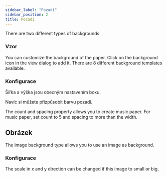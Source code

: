 ```yaml
---
sidebar_label: "Pozadí"
sidebar_position: 2
title: Pozadí
---
```


There are two different types of backgrounds.

### Vzor

You can customize the background of the paper. Click on the background icon in the view dialog to add it. There are 8 different background templates available.

### Konfigurace

Šířka a výška jsou obecným nastavením boxu.

Navíc si můžete přizpůsobit barvu pozadí.

The count and spacing property allows you to create music paper. For music paper, set count to 5 and spacing to more than the width.

## Obrázek

The image background type allows you to use an image as background.

### Konfigurace

The scale in x and y direction can be changed if this image to small or big.
